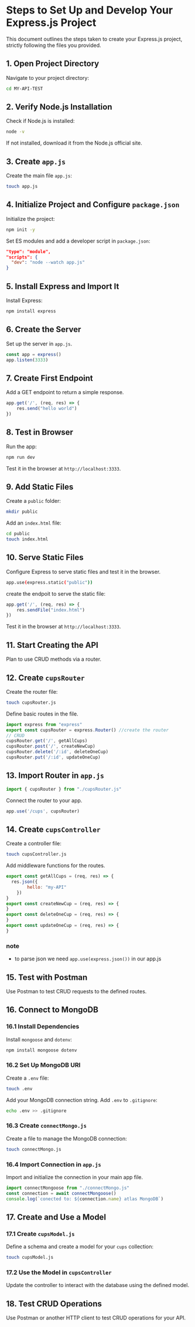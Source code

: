 
# Steps to Set Up and Develop Your Express.js Project

This document outlines the steps taken to create your Express.js project, strictly following the files you provided.

## 1. Open Project Directory

Navigate to your project directory:
```bash
cd MY-API-TEST
```

## 2. Verify Node.js Installation

Check if Node.js is installed:
```bash
node -v
```
If not installed, download it from the Node.js official site.

## 3. Create `app.js`

Create the main file `app.js`:
```bash
touch app.js
```

## 4. Initialize Project and Configure `package.json`

Initialize the project:
```bash
npm init -y
```
Set ES modules and add a developer script in `package.json`:
```json
"type": "module",
"scripts": {
  "dev": "node --watch app.js"
}
```

## 5. Install Express and Import It

Install Express:
```bash
npm install express
```

## 6. Create the Server

Set up the server in `app.js`.
```JavaScript
const app = express()
app.listen(3333)
```

## 7. Create First Endpoint

Add a GET endpoint to return a simple response.
```JavaScript
app.get('/', (req, res) => {
    res.send("hello world")
})
```

## 8. Test in Browser

Run the app:
```bash
npm run dev
```
Test it in the browser at `http://localhost:3333`.

## 9. Add Static Files

Create a `public` folder:
```bash
mkdir public
```
Add an `index.html` file:
```bash
cd public
touch index.html
```

## 10. Serve Static Files

Configure Express to serve static files and test it in the browser.
```bash
app.use(express.static("public"))
```
create the endpoit to serve the static file:
```javascript
app.get('/', (req, res) => {
    res.sendFile("index.html")
})
```
Test it in the browser at `http://localhost:3333`.

## 11. Start Creating the API

Plan to use CRUD methods via a router.

## 12. Create `cupsRouter`

Create the router file:
```bash
touch cupsRouter.js
```
Define basic routes in the file.
```javascript
import express from "express"
export const cupsRouter = express.Router() //create the router
// CRUD
cupsRouter.get('/', getAllCups)
cupsRouter.post('/', createNewCup)
cupsRouter.delete('/:id', deleteOneCup)
cupsRouter.put('/:id', updateOneCup)
```

## 13. Import Router in `app.js`
```javascript
import { cupsRouter } from "./cupsRouter.js"
```
Connect the router to your app.
```javascript
app.use('/cups', cupsRouter)
```

## 14. Create `cupsController`

Create a controller file:
```bash
touch cupsController.js
```
Add middleware functions for the routes.
```javascript
export const getAllCups = (req, res) => {
  res.json({
        hello: "my-API"
    })   
}
export const createNewCup = (req, res) => {   
}
export const deleteOneCup = (req, res) => {   
}
export const updateOneCup = (req, res) => {   
}
```
### note 
- to parse json we need `app.use(express.json())` in our app.js

## 15. Test with Postman

Use Postman to test CRUD requests to the defined routes.

## 16. Connect to MongoDB

### 16.1 Install Dependencies

Install `mongoose` and `dotenv`:
```bash
npm install mongoose dotenv
```

### 16.2 Set Up MongoDB URI

Create a `.env` file:
```bash
touch .env
```
Add your MongoDB connection string. Add `.env` to `.gitignore`:
```bash
echo .env >> .gitignore
```

### 16.3 Create `connectMongo.js`

Create a file to manage the MongoDB connection:
```bash
touch connectMongo.js
```

### 16.4 Import Connection in `app.js`

Import and initialize the connection in your main app file.
```javascript
import connectMongoose from "./connectMongo.js"
const connection = await connectMongoose() 
console.log(`conected to: ${connection.name} atlas MongoDB`)
```
## 17. Create and Use a Model

### 17.1 Create `cupsModel.js`

Define a schema and create a model for your `cups` collection:
```bash
touch cupsModel.js
```

### 17.2 Use the Model in `cupsController`

Update the controller to interact with the database using the defined model.

## 18. Test CRUD Operations

Use Postman or another HTTP client to test CRUD operations for your API.
